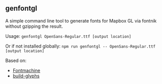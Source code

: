 genfontgl
-----
A simple command line tool to generate fonts for Mapbox GL via fontnik without gzipping the result.

Usage: ```genfontgl OpenSans-Regular.ttf [output location]```

Or if not installed globally: ```npm run genfontgl -- OpenSans-Regular.ttf [output location]```

Based on:
* [Fontmachine](https://github.com/mapbox/fontmachine)
* [build-glyphs](https://github.com/mapbox/node-fontnik/blob/master/bin/build-glyphs)
